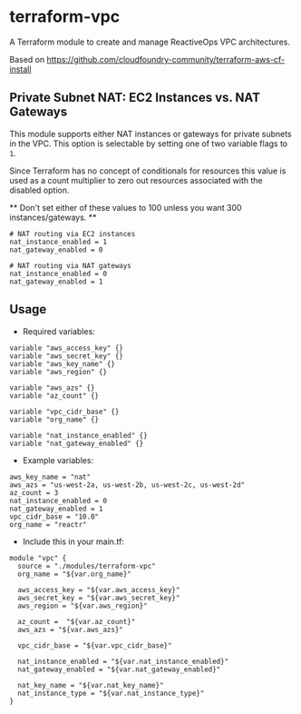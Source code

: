 # terraform-vpc

A Terraform module to create and manage ReactiveOps VPC architectures.

Based on https://github.com/cloudfoundry-community/terraform-aws-cf-install

## Private Subnet NAT: EC2 Instances vs. NAT Gateways

This module supports either NAT instances or gateways for private subnets in the VPC. This option is selectable by setting one of two variable flags to `1`.

Since Terraform has no concept of conditionals for resources this value is used as a count multiplier to zero out resources associated with the disabled option.

** Don't set either of these values to 100 unless you want 300 instances/gateways. **

```
# NAT routing via EC2 instances
nat_instance_enabled = 1
nat_gateway_enabled = 0
```

```
# NAT routing via NAT gateways
nat_instance_enabled = 0
nat_gateway_enabled = 1
```

## Usage

* Required variables:

```
variable "aws_access_key" {}
variable "aws_secret_key" {}
variable "aws_key_name" {}
variable "aws_region" {}

variable "aws_azs" {}
variable "az_count" {}

variable "vpc_cidr_base" {}
variable "org_name" {}

variable "nat_instance_enabled" {}
variable "nat_gateway_enabled" {}
```

* Example variables:

```
aws_key_name = "nat"
aws_azs = "us-west-2a, us-west-2b, us-west-2c, us-west-2d"
az_count = 3
nat_instance_enabled = 0
nat_gateway_enabled = 1
vpc_cidr_base = "10.0"
org_name = "reactr"
```

* Include this in your main.tf:

```
module "vpc" {
  source = "./modules/terraform-vpc"
  org_name = "${var.org_name}"

  aws_access_key = "${var.aws_access_key}"
  aws_secret_key = "${var.aws_secret_key}"
  aws_region = "${var.aws_region}"

  az_count =  "${var.az_count}"
  aws_azs = "${var.aws_azs}"

  vpc_cidr_base = "${var.vpc_cidr_base}"

  nat_instance_enabled = "${var.nat_instance_enabled}"
  nat_gateway_enabled = "${var.nat_gateway_enabled}"

  nat_key_name = "${var.nat_key_name}"
  nat_instance_type = "${var.nat_instance_type}"
}
```
